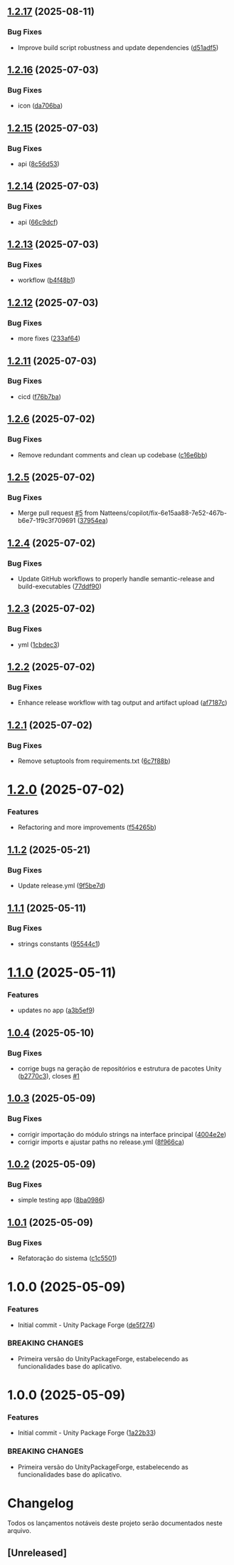 ## [1.2.17](https://github.com/Natteens/UnityPackageForge/compare/v1.2.16...v1.2.17) (2025-08-11)


### Bug Fixes

* Improve build script robustness and update dependencies ([d51adf5](https://github.com/Natteens/UnityPackageForge/commit/d51adf5cd58347ca27a5e630fb9d66f19d2737e6))

## [1.2.16](https://github.com/Natteens/UnityPackageForge/compare/v1.2.15...v1.2.16) (2025-07-03)


### Bug Fixes

* icon ([da706ba](https://github.com/Natteens/UnityPackageForge/commit/da706badb198e32cced9984ffb65005eb4563e8b))

## [1.2.15](https://github.com/Natteens/UnityPackageForge/compare/v1.2.14...v1.2.15) (2025-07-03)


### Bug Fixes

* api ([8c56d53](https://github.com/Natteens/UnityPackageForge/commit/8c56d53f7c7657891fa0c4852005b9565c1b7947))

## [1.2.14](https://github.com/Natteens/UnityPackageForge/compare/v1.2.13...v1.2.14) (2025-07-03)


### Bug Fixes

* api ([66c9dcf](https://github.com/Natteens/UnityPackageForge/commit/66c9dcfbecb3d235a9f5222d5fab95e3ccf8f98b))

## [1.2.13](https://github.com/Natteens/UnityPackageForge/compare/v1.2.12...v1.2.13) (2025-07-03)


### Bug Fixes

* workflow ([b4f48b1](https://github.com/Natteens/UnityPackageForge/commit/b4f48b1c4aa9b6b76f8615b0d170e6345d0178c6))

## [1.2.12](https://github.com/Natteens/UnityPackageForge/compare/v1.2.11...v1.2.12) (2025-07-03)


### Bug Fixes

* more fixes ([233af64](https://github.com/Natteens/UnityPackageForge/commit/233af64450dd91968dcb06d167272884c5315952))

## [1.2.11](https://github.com/Natteens/UnityPackageForge/compare/v1.2.10...v1.2.11) (2025-07-03)


### Bug Fixes

* cicd ([f76b7ba](https://github.com/Natteens/UnityPackageForge/commit/f76b7ba75dad56291c2bd1b42ad5a4a5baf14e55))

## [1.2.6](https://github.com/Natteens/UnityPackageForge/compare/v1.2.5...v1.2.6) (2025-07-02)


### Bug Fixes

* Remove redundant comments and clean up codebase ([c16e6bb](https://github.com/Natteens/UnityPackageForge/commit/c16e6bbce9a33387af2b1e1c89a8e35015f9f1a9))

## [1.2.5](https://github.com/Natteens/UnityPackageForge/compare/v1.2.4...v1.2.5) (2025-07-02)


### Bug Fixes

* Merge pull request [#5](https://github.com/Natteens/UnityPackageForge/issues/5) from Natteens/copilot/fix-6e15aa88-7e52-467b-b6e7-1f9c3f709691 ([37954ea](https://github.com/Natteens/UnityPackageForge/commit/37954eae2689789b0a25ba5ffd996c37ae803e6a))

## [1.2.4](https://github.com/Natteens/UnityPackageForge/compare/v1.2.3...v1.2.4) (2025-07-02)


### Bug Fixes

* Update GitHub workflows to properly handle semantic-release and build-executables ([77ddf90](https://github.com/Natteens/UnityPackageForge/commit/77ddf90d657d12175a4a20f83fc398e0b7af839e))

## [1.2.3](https://github.com/Natteens/UnityPackageForge/compare/v1.2.2...v1.2.3) (2025-07-02)


### Bug Fixes

* yml ([1cbdec3](https://github.com/Natteens/UnityPackageForge/commit/1cbdec3d35ba6710df00db10381f4f43b0030555))

## [1.2.2](https://github.com/Natteens/UnityPackageForge/compare/v1.2.1...v1.2.2) (2025-07-02)


### Bug Fixes

* Enhance release workflow with tag output and artifact upload ([af7187c](https://github.com/Natteens/UnityPackageForge/commit/af7187cbd4ca4cbd98bd977276149afbfe3fc993))

## [1.2.1](https://github.com/Natteens/UnityPackageForge/compare/v1.2.0...v1.2.1) (2025-07-02)


### Bug Fixes

* Remove setuptools from requirements.txt ([6c7f88b](https://github.com/Natteens/UnityPackageForge/commit/6c7f88b714b1f848ea7c8ee5714cee4c7c5f0d0f))

# [1.2.0](https://github.com/Natteens/UnityPackageForge/compare/v1.1.2...v1.2.0) (2025-07-02)


### Features

* Refactoring and more improvements ([f54265b](https://github.com/Natteens/UnityPackageForge/commit/f54265bacb843c3b39a58b6506fa15a8f3b413c8))

## [1.1.2](https://github.com/Natteens/UnityPackageForge/compare/v1.1.1...v1.1.2) (2025-05-21)


### Bug Fixes

* Update release.yml ([9f5be7d](https://github.com/Natteens/UnityPackageForge/commit/9f5be7d0f81f4ab6815a5815bf881ab3cebedb62))

## [1.1.1](https://github.com/Natteens/UnityPackageForge/compare/v1.1.0...v1.1.1) (2025-05-11)


### Bug Fixes

* strings constants ([95544c1](https://github.com/Natteens/UnityPackageForge/commit/95544c1facb42bd935af72cbc0f5cbcda9abd3f1))

# [1.1.0](https://github.com/Natteens/UnityPackageForge/compare/v1.0.6...v1.1.0) (2025-05-11)


### Features

* updates no app ([a3b5ef9](https://github.com/Natteens/UnityPackageForge/commit/a3b5ef9d6bbc64c403fc7836eecf3359df9b6a5d))

## [1.0.4](https://github.com/Natteens/UnityPackageForge/compare/v1.0.3...v1.0.4) (2025-05-10)


### Bug Fixes

* corrige bugs na geração de repositórios e estrutura de pacotes Unity ([b2770c3](https://github.com/Natteens/UnityPackageForge/commit/b2770c3c915ba7c6cfae130ceefb3d9ab134c66b)), closes [#1](https://github.com/Natteens/UnityPackageForge/issues/1)

## [1.0.3](https://github.com/Natteens/UnityPackageForge/compare/v1.0.2...v1.0.3) (2025-05-09)


### Bug Fixes

* corrigir importação do módulo strings na interface principal ([4004e2e](https://github.com/Natteens/UnityPackageForge/commit/4004e2e064022275fd30139dfc517c80289c70bf))
* corrigir imports e ajustar paths no release.yml ([8f966ca](https://github.com/Natteens/UnityPackageForge/commit/8f966ca510e56378ddffb31ced2695854827d235))

## [1.0.2](https://github.com/Natteens/UnityPackageForge/compare/v1.0.1...v1.0.2) (2025-05-09)


### Bug Fixes

*  simple testing app ([8ba0986](https://github.com/Natteens/UnityPackageForge/commit/8ba09866475ecd44b415d577e40f8c447f74f811))

## [1.0.1](https://github.com/Natteens/UnityPackageForge/compare/v1.0.0...v1.0.1) (2025-05-09)


### Bug Fixes

* Refatoração do sistema ([c1c5501](https://github.com/Natteens/UnityPackageForge/commit/c1c5501b5b7ff9df3b7bd85ca014a96a92435c8e))

# 1.0.0 (2025-05-09)


### Features

* Initial commit - Unity Package Forge ([de5f274](https://github.com/Natteens/UnityPackageForge/commit/de5f274992a875929e78949711f830aa48dbd12f))


### BREAKING CHANGES

* Primeira versão do UnityPackageForge, estabelecendo as funcionalidades base do aplicativo.

# 1.0.0 (2025-05-09)


### Features

* Initial commit - Unity Package Forge ([1a22b33](https://github.com/Natteens/UnityPackageForge/commit/1a22b33c3a52e4ca0644cd9a6bb1459c6ea92f64))


### BREAKING CHANGES

* Primeira versão do UnityPackageForge, estabelecendo as funcionalidades base do aplicativo.

# Changelog

Todos os lançamentos notáveis deste projeto serão documentados neste arquivo.

## [Unreleased]
